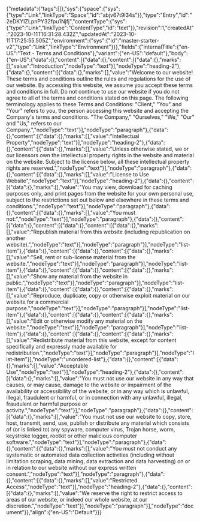 {"metadata":{"tags":[]},"sys":{"space":{"sys":{"type":"Link","linkType":"Space","id":"abjv67t9l34s"}},"type":"Entry","id":"2eDKYIZLpnPY32fpu1Njfj","contentType":{"sys":{"type":"Link","linkType":"ContentType","id":"text"}},"revision":1,"createdAt":"2023-10-11T16:31:28.432Z","updatedAt":"2023-10-11T17:25:55.505Z","environment":{"sys":{"id":"master-starter-v2","type":"Link","linkType":"Environment"}}},"fields":{"internalTitle":{"en-US":"Text - Terms and Conditions"},"variant":{"en-US":"default"},"body":{"en-US":{"data":{},"content":[{"data":{},"content":[{"data":{},"marks":[],"value":"Introduction","nodeType":"text"}],"nodeType":"heading-2"},{"data":{},"content":[{"data":{},"marks":[],"value":"Welcome to our website! These terms and conditions outline the rules and regulations for the use of our website. By accessing this website, we assume you accept these terms and conditions in full. Do not continue to use our website if you do not agree to all of the terms and conditions stated on this page. The following terminology applies to these Terms and Conditions: \"Client,\" \"You\" and \"Your\" refers to you, the person accessing this website and accepting the Company's terms and conditions. \"The Company,\" \"Ourselves,\" \"We,\" \"Our\" and \"Us,\" refers to our Company.","nodeType":"text"}],"nodeType":"paragraph"},{"data":{},"content":[{"data":{},"marks":[],"value":"Intellectual Property","nodeType":"text"}],"nodeType":"heading-2"},{"data":{},"content":[{"data":{},"marks":[],"value":"Unless otherwise stated, we or our licensors own the intellectual property rights in the website and material on the website. Subject to the license below, all these intellectual property rights are reserved.","nodeType":"text"}],"nodeType":"paragraph"},{"data":{},"content":[{"data":{},"marks":[],"value":"License to Use Website","nodeType":"text"}],"nodeType":"heading-2"},{"data":{},"content":[{"data":{},"marks":[],"value":"You may view, download for caching purposes only, and print pages from the website for your own personal use, subject to the restrictions set out below and elsewhere in these terms and conditions.","nodeType":"text"}],"nodeType":"paragraph"},{"data":{},"content":[{"data":{},"marks":[],"value":"You must not:","nodeType":"text"}],"nodeType":"paragraph"},{"data":{},"content":[{"data":{},"content":[{"data":{},"content":[{"data":{},"marks":[],"value":"Republish material from this website (including republication on another website).","nodeType":"text"}],"nodeType":"paragraph"}],"nodeType":"list-item"},{"data":{},"content":[{"data":{},"content":[{"data":{},"marks":[],"value":"Sell, rent or sub-license material from the website.","nodeType":"text"}],"nodeType":"paragraph"}],"nodeType":"list-item"},{"data":{},"content":[{"data":{},"content":[{"data":{},"marks":[],"value":"Show any material from the website in public.","nodeType":"text"}],"nodeType":"paragraph"}],"nodeType":"list-item"},{"data":{},"content":[{"data":{},"content":[{"data":{},"marks":[],"value":"Reproduce, duplicate, copy or otherwise exploit material on our website for a commercial purpose.","nodeType":"text"}],"nodeType":"paragraph"}],"nodeType":"list-item"},{"data":{},"content":[{"data":{},"content":[{"data":{},"marks":[],"value":"Edit or otherwise modify any material on the website.","nodeType":"text"}],"nodeType":"paragraph"}],"nodeType":"list-item"},{"data":{},"content":[{"data":{},"content":[{"data":{},"marks":[],"value":"Redistribute material from this website, except for content specifically and expressly made available for redistribution.","nodeType":"text"}],"nodeType":"paragraph"}],"nodeType":"list-item"}],"nodeType":"unordered-list"},{"data":{},"content":[{"data":{},"marks":[],"value":"Acceptable Use","nodeType":"text"}],"nodeType":"heading-2"},{"data":{},"content":[{"data":{},"marks":[],"value":"You must not use our website in any way that causes, or may cause, damage to the website or impairment of the availability or accessibility of the website; or in any way which is unlawful, illegal, fraudulent or harmful, or in connection with any unlawful, illegal, fraudulent or harmful purpose or activity.","nodeType":"text"}],"nodeType":"paragraph"},{"data":{},"content":[{"data":{},"marks":[],"value":"You must not use our website to copy, store, host, transmit, send, use, publish or distribute any material which consists of (or is linked to) any spyware, computer virus, Trojan horse, worm, keystroke logger, rootkit or other malicious computer software.","nodeType":"text"}],"nodeType":"paragraph"},{"data":{},"content":[{"data":{},"marks":[],"value":"You must not conduct any systematic or automated data collection activities (including without limitation scraping, data mining, data extraction and data harvesting) on or in relation to our website without our express written consent.","nodeType":"text"}],"nodeType":"paragraph"},{"data":{},"content":[{"data":{},"marks":[],"value":"Restricted Access","nodeType":"text"}],"nodeType":"heading-2"},{"data":{},"content":[{"data":{},"marks":[],"value":"We reserve the right to restrict access to areas of our website, or indeed our whole website, at our discretion.","nodeType":"text"}],"nodeType":"paragraph"}],"nodeType":"document"}},"align":{"en-US":"Default"}}}
